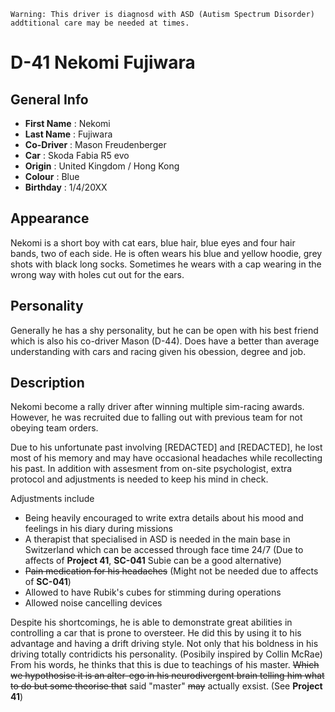 `` Warning: This driver is diagnosd with ASD (Autism Spectrum Disorder) addtitional care may be needed at times. ``

# D-41 Nekomi Fujiwara

## General Info

- **First Name** : Nekomi
- **Last Name** : Fujiwara
- **Co-Driver** : Mason Freudenberger
- **Car** : Skoda Fabia R5 evo
- **Origin** : United Kingdom / Hong Kong
- **Colour** : Blue
- **Birthday** : 1/4/20XX

## Appearance

Nekomi is a short boy with cat ears, blue hair, blue eyes and four hair bands, two of each side.
He is often wears his blue and yellow hoodie, grey shots with black long socks.
Sometimes he wears with a cap wearing in the wrong way with holes cut out for the ears.

## Personality

Generally he has a shy personality, but he can be open with his best friend which is also his co-driver Mason (D-44).
Does have a better than average understanding with cars and racing given his obession, degree and job.

## Description

Nekomi become a rally driver after winning multiple sim-racing awards. 
However, he was recruited due to falling out with previous team for not obeying team orders.

Due to his unfortunate past involving [REDACTED] and [REDACTED], he lost most of his memory and may have occasional headaches while recollecting his past.
In addition with assesment from on-site psychologist, extra protocol and adjustments is needed to keep his mind in check.

Adjustments include
- Being heavily encouraged to write extra details about his mood and feelings in his diary during missions
- A therapist that specialised in ASD is needed in the main base in Switzerland which can be accessed through face time 24/7 (Due to affects of **Project 41**, **SC-041** Subie can be a good alternative)
- ~~Pain medication for his headaches~~ (Might not be needed due to affects of **SC-041**)
- Allowed to have Rubik's cubes for stimming during operations
- Allowed noise cancelling devices

Despite his shortcomings, he is able to demonstrate great abilities in controlling a car that is prone to oversteer.
He did this by using it to his advantage and having a drift driving style.
Not only that his boldness in his driving totally contridicts his personality. (Posibily inspired by Collin McRae)
From his words, he thinks that this is due to teachings of his master. ~~Which we hypothosise it is an alter-ego in his neurodivergent brain telling him what to do but some theorise that~~ said "master" ~~may~~ actually exsist. (See **Project 41**)